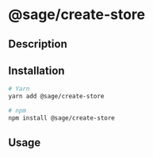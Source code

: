 # @sage/create-store

>

## Description

## Installation

```sh
# Yarn
yarn add @sage/create-store

# npm
npm install @sage/create-store
```

## Usage
